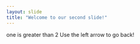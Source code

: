 ```yaml
---
layout: slide
title: "Welcome to our second slide!"
---
```

one is greater than 2
Use the left arrow to go back!
